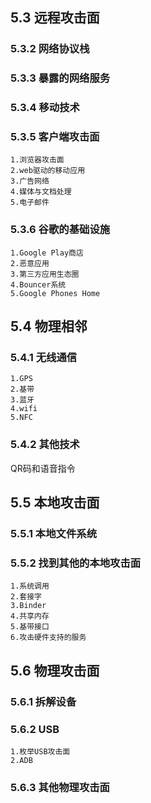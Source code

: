 ## 5.3 远程攻击面
### 5.3.2 网络协议栈
### 5.3.3 暴露的网络服务
### 5.3.4 移动技术
### 5.3.5 客户端攻击面

	1.浏览器攻击面
	2.web驱动的移动应用
	3.广告网络
	4.媒体与文档处理
	5.电子邮件

### 5.3.6 谷歌的基础设施

	1.Google Play商店
	2.恶意应用
	3.第三方应用生态圈
	4.Bouncer系统
	5.Google Phones Home

## 5.4 物理相邻
### 5.4.1 无线通信

	1.GPS
	2.基带
	3.蓝牙
	4.wifi
	5.NFC

### 5.4.2 其他技术

QR码和语音指令

## 5.5 本地攻击面
### 5.5.1 本地文件系统
### 5.5.2 找到其他的本地攻击面

	1.系统调用
	2.套接字
	3.Binder
	4.共享内存
	5.基带接口
	6.攻击硬件支持的服务

## 5.6 物理攻击面
### 5.6.1 拆解设备
### 5.6.2 USB

	1.枚举USB攻击面
	2.ADB

### 5.6.3 其他物理攻击面



